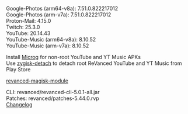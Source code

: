 Google-Photos (arm64-v8a): 7.51.0.822217012  
Google-Photos (arm-v7a): 7.51.0.822217012  
Proton-Mail: 4.15.0  
Twitch: 25.3.0  
YouTube: 20.14.43  
YouTube-Music (arm64-v8a): 8.10.52  
YouTube-Music (arm-v7a): 8.10.52  

Install [Microg](https://github.com/ReVanced/GmsCore/releases) for non-root YouTube and YT Music APKs  
Use [zygisk-detach](https://github.com/j-hc/zygisk-detach) to detach root ReVanced YouTube and YT Music from Play Store  

[revanced-magisk-module](https://github.com/j-hc/revanced-magisk-module)
  
CLI: revanced/revanced-cli-5.0.1-all.jar  
Patches: revanced/patches-5.44.0.rvp  
[Changelog](https://github.com/revanced/revanced-patches/releases/tag/v5.44.0)  
